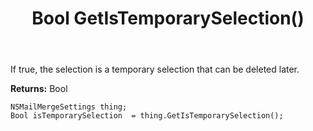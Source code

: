 ﻿---
uid: crmscript_ref_NSMailMergeSettings_GetIsTemporarySelection
title: Bool GetIsTemporarySelection()
intellisense: NSMailMergeSettings.GetIsTemporarySelection
keywords: NSMailMergeSettings, GetIsTemporarySelection
so.topic: reference
---

If true, the selection is a temporary selection that can be deleted later.

**Returns:** Bool


```crmscript
NSMailMergeSettings thing;
Bool isTemporarySelection  = thing.GetIsTemporarySelection();
```


